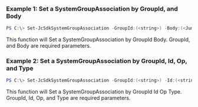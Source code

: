 ### Example 1: Set a SystemGroupAssociation by GroupId, and Body
```powershell
PS C:\> Set-JcSdkSystemGroupAssociation -GroupId:(<string>) -Body:(<JumpCloud.SDK.V2.Models.GraphOperationSystemGroup>)


```

This function will Set a SystemGroupAssociation by GroupId Body. GroupId, and Body are required parameters.

### Example 2: Set a SystemGroupAssociation by GroupId, Id, Op, and Type
```powershell
PS C:\> Set-JcSdkSystemGroupAssociation -GroupId:(<string>) -Id:(<string>) -Op:(<string>) -Type:(<JumpCloud.SDK.V2.Support.GraphOperationSystemGroup3>) -Attributes:(<hashtable>)


```

This function will Set a SystemGroupAssociation by GroupId Id Op Type. GroupId, Id, Op, and Type are required parameters.

